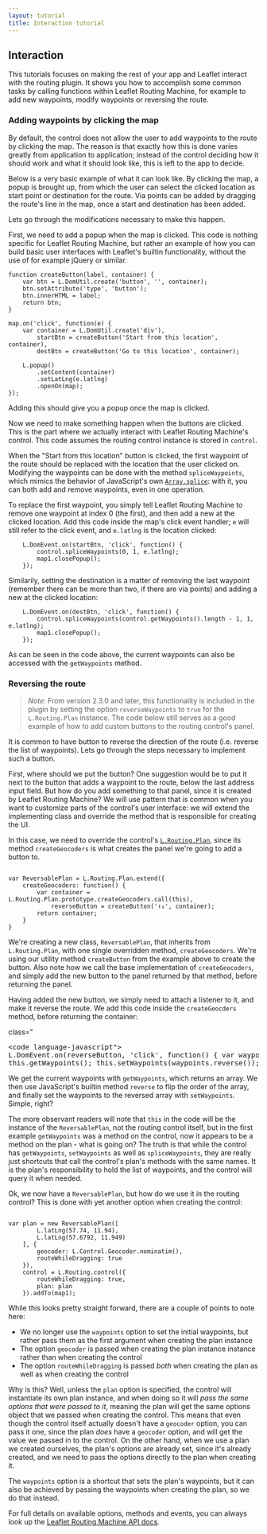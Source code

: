 ```yaml
---
layout: tutorial
title: Interaction tutorial
---
```


## Interaction

This tutorials focuses on making the rest of your app and Leaflet interact with
the routing plugin. It shows you how to accomplish some common tasks by calling
functions within Leaflet Routing Machine, for example to add new waypoints,
modify waypoints or reversing the route.

### Adding waypoints by clicking the map

By default, the control does not allow the user to add waypoints to the route
by clicking the map. The reason is that exactly how this is done varies greatly
from application to application; instead of the control deciding how it should work and
what it should look like, this is left to the app to decide.

Below is a very basic example of what it can look like. By clicking the map,
a popup is brought up, from which the user can select the clicked location as
start point or destination for the route. Via points can be added by dragging
the route's line in the map, once a start and destination has been added. 

<div id="map-1" class="map"></div>

Lets go through the modifications necessary to make this happen.

First, we need to add a popup when the map is clicked. This code is nothing
specific for Leaflet Routing Machine, but rather an example of how you can
build basic user interfaces with Leaflet's builtin functionality, without the
use of for example jQuery or similar.

<pre><code class="language-javascript">function createButton(label, container) {
    var btn = L.DomUtil.create('button', '', container);
    btn.setAttribute('type', 'button');
    btn.innerHTML = label;
    return btn;
}

map.on('click', function(e) {
    var container = L.DomUtil.create('div'),
        startBtn = createButton('Start from this location', container),
        destBtn = createButton('Go to this location', container);

    L.popup()
        .setContent(container)
        .setLatLng(e.latlng)
        .openOn(map);
});</code></pre>

Adding this should give you a popup once the map is clicked.

Now we need to make something happen when the buttons are clicked. This
is the part where we actually interact with Leaflet Routing Machine's
control. This code assumes the routing control instance is stored in `control`.

When the "Start from this location" button is clicked, the first waypoint of
the route should be replaced with the location that the user clicked on.
Modifying the waypoints can be done with the method `spliceWaypoints`, which
mimics the behavior of JavaScript's own [`Array.splice`](https://developer.mozilla.org/en-US/docs/Web/JavaScript/Reference/Global_Objects/Array/splice): with it, you
can both add and remove waypoints, even in one operation.

To replace the first waypoint, you simply tell Leaflet Routing Machine to
remove one waypoint at index 0 (the first), and then add a new at the clicked
location. Add this code inside the map's click event handler; `e` will still
refer to the click event, and `e.latlng` is the location clicked:

<pre data-line="2"><code class="language-javascript">    L.DomEvent.on(startBtn, 'click', function() {
        control.spliceWaypoints(0, 1, e.latlng);
        map1.closePopup();
    });
</code></pre>

Similarily, setting the destination is a matter of removing the last waypoint (remember there
can be more than two, if there are via points) and adding a new at the clicked location:

<pre data-line="2"><code class="language-javascript">    L.DomEvent.on(destBtn, 'click', function() {
        control.spliceWaypoints(control.getWaypoints().length - 1, 1, e.latlng);
        map1.closePopup();
    });
</code></pre>

As can be seen in the code above, the current waypoints can also be accessed with the `getWaypoints`
method.

### Reversing the route

> _Note_: From version 2.3.0 and later, this functionality is included in the plugin by setting the option
> `reverseWaypoints` to `true` for the `L.Routing.Plan` instance. The code below still serves as a good
> example of how to add custom buttons to the routing control's panel.

It is common to have button to reverse the direction of the route (i.e. reverse the list of waypoints).
Lets go through the steps necessary to implement such a button.

First, where should we put the button? One suggestion would be to put it next to the button that adds
a waypoint to the route, below the last address input field. But how do you add something to that panel,
since it is created by Leaflet Routing Machine? We will use pattern that is common when you want to
customize parts of the control's user interface: we will extend the implementing class and override the
method that is responsible for creating the UI.

In this case, we need to override the control's [`L.Routing.Plan`]({{site.baseurl/api#l-routing-plan}}),
since its method `createGeocoders` is what creates the panel we're going to add a button to.

<pre><code class="language-javascript">
var ReversablePlan = L.Routing.Plan.extend({
    createGeocoders: function() {
        var container = L.Routing.Plan.prototype.createGeocoders.call(this),
            reverseButton = createButton('&#8593;&#8595;', container);
        return container;
    }
}
</code></pre>

We're creating a new class, `ReversablePlan`, that inherits from `L.Routing.Plan`, with one single
overridden method, `createGeocoders`. We're using our utility method `createButton` from the example
above to create the button. Also note how we call the base implementation of `createGeocoders`, and
simply add the new button to the panel returned by that method, before returning the panel.

Having added the new button, we simply need to attach a listener to it, and make it reverse the route.
We add this code inside the `createGeocders` method, before returning the container:

class="<pre><code language-javascript">
        L.DomEvent.on(reverseButton, 'click', function() {
            var waypoints = this.getWaypoints();
            this.setWaypoints(waypoints.reverse());
        }, this);
</code></pre>

We get the current waypoints with `getWaypoints`, which returns an array. We then use JavaScript's
builtin method `reverse` to flip the order of the array, and finally set the waypoints to the reversed
array with `setWaypoints`. Simple, right?

The more observant readers will note that `this` in the code will be the instance of the `ReversablePlan`,
not the routing control itself, but in the first example `getWaypoints` was a method on the control, now
it appears to be a method on the plan - what is going on? The truth is that while the control has
`getWaypoints`, `setWaypoints` as well as `spliceWaypoints`, they are really just shortcuts that call
the control's plan's methods with the same names. It is the plan's responsibility to hold the list of
waypoints, and the control will query it when needed.

Ok, we now have a `ReversablePlan`, but how do we use it in the routing control? This is done with yet
another option when creating the control:

<pre><code class="language-javascript">
var plan = new ReversablePlan([
        L.latLng(57.74, 11.94),
        L.latLng(57.6792, 11.949)
    ], {
        geocoder: L.Control.Geocoder.nominatim(),
        routeWhileDragging: true
    }),
    control = L.Routing.control({
        routeWhileDragging: true,
        plan: plan
    }).addTo(map1);
</code></pre>

While this looks pretty straight forward, there are a couple of points to note here:

* We no longer use the `waypoints` option to set the initial waypoints, but rather pass
them as the first argument when creating the plan instance
* The option `geocoder` is passed when creating the plan instance
instance rather than when creating the control
* The option `routeWhileDragging` is passed *both* when creating the plan as well as when
creating the control

Why is this? Well, unless the `plan` option is specified, the control will instantiate its own
plan instance, and when doing so it will _pass the same options that were passed to it_, meaning
the plan will get the same options object that we passed when creating the control. This means that
even though the control itself actually doesn't have a `geocoder` option, you can pass it one,
since the plan *does* have a `geocoder` option, and will get the value we passed in to the control.
On the other hand, when we use a plan we created ourselves, the plan's options are already set,
since it's already created, and we need to pass the options directly to the plan when creating it.

The `waypoints` option is a shortcut that sets the plan's waypoints, but it can also be achieved
by passing the waypoints when creating the plan, so we do that instead.

For full details on available options, methods and events, you can always look up the
[Leaflet Routing Machine API docs]({{site.baseurl}}/api).

<script src="index.js"></script>
